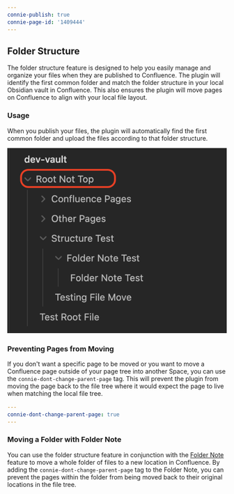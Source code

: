 ```yaml
---
connie-publish: true
connie-page-id: '1409444'
---
```

## Folder Structure

The folder structure feature is designed to help you easily manage and organize your files when they are published to Confluence. The plugin will identify the first common folder and match the folder structure in your local Obsidian vault in Confluence. This also ensures the plugin will move pages on Confluence to align with your local file layout.

### Usage

When you publish your files, the plugin will automatically find the first common folder and upload the files according to that folder structure.

![](attachments/Pasted%20image%2020230413135017.png)

### Preventing Pages from Moving

If you don't want a specific page to be moved or you want to move a Confluence page outside of your page tree into another Space, you can use the `connie-dont-change-parent-page` tag. This will prevent the plugin from moving the page back to the file tree where it would expect the page to live when matching the local file tree.

```yaml
---
connie-dont-change-parent-page: true
---
```

### Moving a Folder with Folder Note

You can use the folder structure feature in conjunction with the [Folder Note](./folder-note.md) feature to move a whole folder of files to a new location in Confluence. By adding the `connie-dont-change-parent-page` tag to the Folder Note, you can prevent the pages within the folder from being moved back to their original locations in the file tree.
